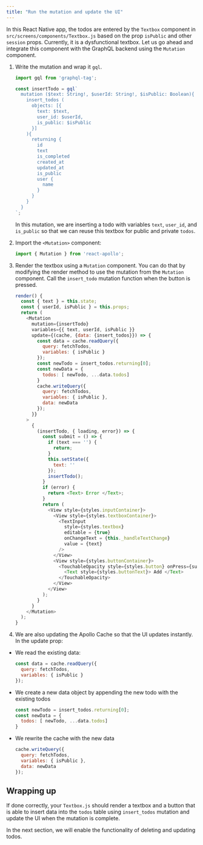 ```yaml
---
title: "Run the mutation and update the UI"
---
```


In this React Native app, the todos are entered by the `Textbox` component in `src/screens/components/Textbox.js` based on the prop `isPublic` and other `session` props. Currently, it is a dysfunctional textbox. Let us go ahead and integrate this component with the GraphQL backend using the `Mutation` component.


1. Write the mutation and wrap it `gql`.

    ```javascript
    import gql from 'graphql-tag';

    const insertTodo = gql`
      mutation ($text: String!, $userId: String!, $isPublic: Boolean){
        insert_todos (
          objects: [{
            text: $text,
            user_id: $userId,
            is_public: $isPublic
          }]
        ){
          returning {
            id
            text
            is_completed
            created_at
            updated_at
            is_public
            user {
              name
            }
          }
        }
      }
    `;
    ```

    In this mutation, we are inserting a todo with variables `text`, `user_id`, and `is_public`  so that we can reuse this textbox for public and private `todos`.

2. Import the `<Mutation>` component:

    ```javascript
    import { Mutation } from 'react-apollo';
    ```

3. Render the textbox using a `Mutation` component. You can do that by modifying the render method to use the mutation from the `Mutation` component. Call the `insert_todo` mutation function when the button is pressed.


    ```javascript
    render() {
      const { text } = this.state;
      const { userId, isPublic } = this.props;
      return (
        <Mutation
          mutation={insertTodo}
          variables={{ text, userId, isPublic }}
          update={(cache, {data: {insert_todos}}) => {
            const data = cache.readQuery({
              query: fetchTodos,
              variables: { isPublic }
            });
            const newTodo = insert_todos.returning[0];
            const newData = {
              todos: [ newTodo, ...data.todos]
            }
            cache.writeQuery({
              query: fetchTodos,
              variables: { isPublic },
              data: newData
            });
          }}
        >
          {
            (insertTodo, { loading, error}) => {
              const submit = () => {
                if (text === '') {
                  return;
                }
                this.setState({
                  text: ''
                });
                insertTodo();
              }
              if (error) {
                return <Text> Error </Text>;
              }
              return (
                <View style={styles.inputContainer}>
                  <View style={styles.textboxContainer}>
                    <TextInput
                      style={styles.textbox}
                      editable = {true}
                      onChangeText = {this._handleTextChange}
                      value = {text}
                    />
                  </View>
                  <View style={styles.buttonContainer}>
                    <TouchableOpacity style={styles.button} onPress={submit} disabled={text === ''}>
                      <Text style={styles.buttonText}> Add </Text>
                    </TouchableOpacity>
                  </View>
                </View>
              );
            }
          }
        </Mutation>
      );
    }
    ```

4. We are also updating the Apollo Cache so that the UI updates instantly. In the update prop:

  - We read the existing data:
    
    ```javascript
    const data = cache.readQuery({
      query: fetchTodos,
      variables: { isPublic }
    });
    ``` 

  - We create a new data object by appending the new todo with the existing todos

    ```javascript
    const newTodo = insert_todos.returning[0];
    const newData = {
      todos: [ newTodo, ...data.todos]
    }
    ```

  - We rewrite the cache with the new data

    ```javascript
    cache.writeQuery({
      query: fetchTodos,
      variables: { isPublic },
      data: newData
    });
    ```

## Wrapping up

If done correctly, your `Textbox.js` should render a textbox and a button that is able to insert data into the `todos` table using `insert_todos` mutation and update the UI when the mutation is complete.

In the next section, we will enable the functionality of deleting and updating todos.
